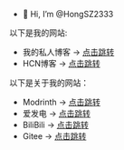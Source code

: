 - 👋 Hi, I’m @HongSZ2333

以下是我的网站:

* 我的私人博客  -> [点击跳转](www.hongsz.cn)
* HCN博客  -> [点击跳转](blog.hongsz.cn)

以下是关于我的网站：

* Modrinth -> [点击跳转](https://modrinth.com/user/Hong_SZ)
* 爱发电 -> [点击跳转](https://afdian.net/a/hongsz)
* BiliBili -> [点击跳转](https://space.bilibili.com/589248048)
* Gitee -> [点击跳转](https://gitee.com/hong-sz)


